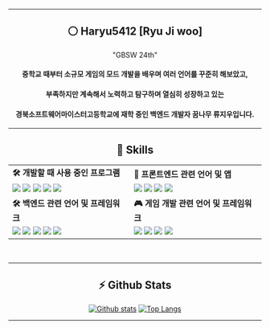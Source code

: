 <meta name="viewport" content="width=device-width, initial-scale=1.0, minimum-scale=1.0">
<div align="center">

---

## ⚪ Haryu5412 [Ryu Ji woo]

"GBSW 24th"
#### 중학교 때부터 소규모 게임의 모드 개발을 배우며 여러 언어를 꾸준히 해보았고,
#### 부족하지만 계속해서 노력하고 탐구하며 열심히 성장하고 있는
#### 경북소프트웨어마이스터고등학교에 재학 중인 백엔드 개발자 꿈나무 류지우입니다.

---

## 🧠 Skills

<table>
  <tr>
    <td><strong>🛠️ 개발할 때 사용 중인 프로그램</strong></td>
    <td><strong>🎨 프론트엔드 관련 언어 및 앱</strong></td>
  </tr>
  <tr>
    <td>
      <img src="https://skillicons.dev/icons?i=vscode" />
      <img src="https://skillicons.dev/icons?i=visualstudio" />
      <img src="https://skillicons.dev/icons?i=idea" />
      <img src="https://skillicons.dev/icons?i=github" />
      <img src="https://skillicons.dev/icons?i=git" />
    </td>
    <td>
      <img src="https://skillicons.dev/icons?i=html" />
      <img src="https://skillicons.dev/icons?i=js" />
      <img src="https://skillicons.dev/icons?i=css" />
      <img src="https://skillicons.dev/icons?i=figma" />
    </td>
  </tr>
  <tr>
    <td><strong>🛠️ 백엔드 관련 언어 및 프레임워크</strong></td>
    <td><strong>🎮 게임 개발 관련 언어 및 프레임워크</strong></td>
  </tr>
  <tr>
    <td>
      <img src="https://skillicons.dev/icons?i=spring" />
      <img src="https://skillicons.dev/icons?i=java" />
      <img src="https://skillicons.dev/icons?i=py" />
      <img src="https://skillicons.dev/icons?i=flask" />
      <img src="https://skillicons.dev/icons?i=fastapi" />
    </td>
    <td>
      <img src="https://skillicons.dev/icons?i=haxe" />
      <img src="https://skillicons.dev/icons?i=haxeflixel" />
      <img src="https://skillicons.dev/icons?i=cpp" />
      <img src="https://skillicons.dev/icons?i=lua" />
    </td>
  </tr>
</table>

<br/>

---

## ⚡ Github Stats

<a href="#">![Github stats](https://github-readme-stats.vercel.app/api?username=haryu5412dev&theme=blueberry&count_private=true&hide_border=true&line_height=20)</a>
<a href="#">![Top Langs](https://github-readme-stats.vercel.app/api/top-langs/?username=haryu5412dev&layout=compact&theme=blueberry&count_private=true&hide_border=true)</a>

---
